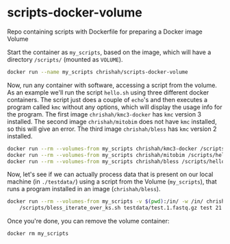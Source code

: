 # scripts-docker-volume
Repo containing scripts with Dockerfile for preparing a Docker image Volume

Start the container as `my_scripts`, based on the image, which will have a directory `/scripts/` (mounted as `VOLUME`).
```bash
docker run --name my_scripts chrishah/scripts-docker-volume
```

Now, run any container with software, accessing a script from the volume. As an example we'll run the script `hello.sh` using three different docker containers. The script just does a couple of `echo`'s and then executes a program called `kmc` without any options, which will display the usage info for the program. 
The first image `chrishah/kmc3-docker` has `kmc` version 3 installed. The second image `chrishah/mitobim` does not have `kmc` installed, so this will give an error. The third image `chrishah/bless` has `kmc` version 2 installed.

```bash
docker run --rm --volumes-from my_scripts chrishah/kmc3-docker /scripts/hello.sh
docker run --rm --volumes-from my_scripts chrishah/mitobim /scripts/hello.sh
docker run --rm --volumes-from my_scripts chrishah/bless /scripts/hello.sh
```

Now, let's see if we can actually process data that is present on our local machine (in `./testdata/`) using a script from the Volume (`my_scripts`), that runs a program installed in an image (`chrishah/bless`).
```bash
docker run --rm --volumes-from my_scripts -v $(pwd):/in/ -w /in/ chrishah/bless \
	/scripts/bless_iterate_over_ks.sh testdata/test.1.fastq.gz test 21
```

Once you're done, you can remove the volume container:
```bash
docker rm my_scripts
```
